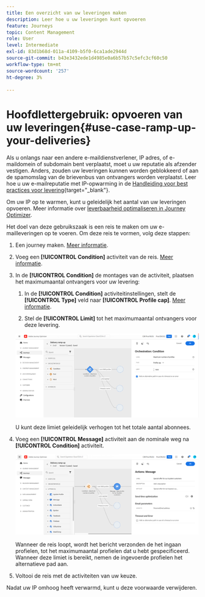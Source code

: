 ```yaml
---
title: Een overzicht van uw leveringen maken
description: Leer hoe u uw leveringen kunt opvoeren
feature: Journeys
topic: Content Management
role: User
level: Intermediate
exl-id: 83d1b68d-011a-4109-b5f0-6ca1ade2944d
source-git-commit: b43e3432ede1d4985e0a6b57b57c5efc3cf60c50
workflow-type: tm+mt
source-wordcount: '257'
ht-degree: 3%

---
```


# Hoofdlettergebruik: opvoeren van uw leveringen{#use-case-ramp-up-your-deliveries}

Als u onlangs naar een andere e-maildienstverlener, IP adres, of e-maildomein of subdomain bent verplaatst, moet u uw reputatie als afzender vestigen. Anders, zouden uw leveringen kunnen worden geblokkeerd of aan de spamomslag van de brievenbus van ontvangers worden verplaatst. Leer hoe u uw e-mailreputatie met IP-opwarming in de [Handleiding voor best practices voor levering](https://experienceleague.adobe.com/docs/deliverability-learn/deliverability-best-practice-guide/additional-resources/generic-resources/increase-reputation-with-ip-warming.html){target=&quot;_blank&quot;}.

Om uw IP op te warmen, kunt u geleidelijk het aantal van uw leveringen opvoeren. Meer informatie over [leverbaarheid optimaliseren in Journey Optimizer](../messages/deliverability.md).

Het doel van deze gebruikszaak is een reis te maken om uw e-mailleveringen op te voeren. Om deze reis te vormen, volg deze stappen:

1. Een journey maken. [Meer informatie](journey-gs.md).

1. Voeg een **[!UICONTROL Condition]** activiteit van de reis. [Meer informatie](condition-activity.md).

1. In de **[!UICONTROL Condition]** de montages van de activiteit, plaatsen het maximumaantal ontvangers voor uw levering:

   1. In de **[!UICONTROL Condition]** activiteitinstellingen, stelt de **[!UICONTROL Type]** veld naar **[!UICONTROL Profile cap]**. [Meer informatie](condition-activity.md#profile_cap).

   1. Stel de **[!UICONTROL Limit]** tot het maximumaantal ontvangers voor deze levering.

   ![](../assets/profile-cap-condition.png)

   U kunt deze limiet geleidelijk verhogen tot het totale aantal abonnees.

1. Voeg een **[!UICONTROL Message]** activiteit aan de nominale weg na **[!UICONTROL Condition]** activiteit.

   ![](../assets/ramp-up-deliveries-message.png)

   Wanneer de reis loopt, wordt het bericht verzonden de het ingaan profielen, tot het maximumaantal profielen dat u hebt gespecificeerd. Wanneer deze limiet is bereikt, nemen de ingevoerde profielen het alternatieve pad aan.

1. Voltooi de reis met de activiteiten van uw keuze.

Nadat uw IP omhoog heeft verwarmd, kunt u deze voorwaarde verwijderen.
